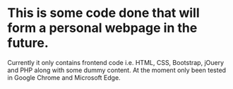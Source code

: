# This is some code done that will form a personal webpage in the future.
Currently it only contains frontend code i.e. HTML, CSS, Bootstrap, jOuery and PHP along with some dummy content.
At the moment only been tested in Google Chrome and Microsoft Edge. 
